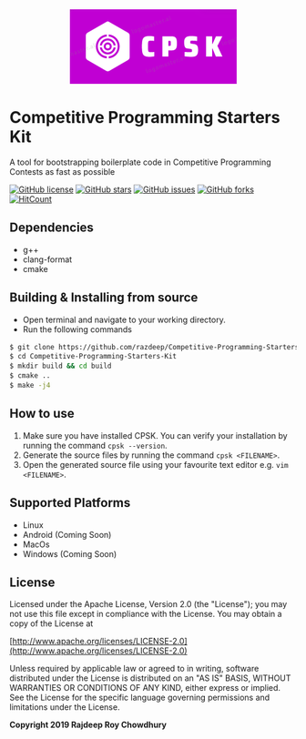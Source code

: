 <div align="center">
  <img src="./resources/logo.png">
</div>

# Competitive Programming Starters Kit
A tool for bootstrapping  boilerplate code in Competitive Programming Contests as fast as possible

[![GitHub license](https://img.shields.io/github/license/Razdeep/Competitive-Programming-Starters-Kit?style=for-the-badge)](https://github.com/Razdeep/Competitive-Programming-Starters-Kit/blob/master/LICENSE)
[![GitHub stars](https://img.shields.io/github/stars/Razdeep/Competitive-Programming-Starters-Kit?style=for-the-badge)](https://github.com/Razdeep/Competitive-Programming-Starters-Kit/stargazers)
[![GitHub issues](https://img.shields.io/github/issues/Razdeep/Competitive-Programming-Starters-Kit?style=for-the-badge)](https://github.com/Razdeep/Competitive-Programming-Starters-Kit/issues)
[![GitHub forks](https://img.shields.io/github/forks/Razdeep/Competitive-Programming-Starters-Kit?style=for-the-badge)](https://github.com/Razdeep/Competitive-Programming-Starters-Kit/network)
[![HitCount](http://hits.dwyl.io/razdeep/Competitive-Programming-Starters-Kit.svg)](http://hits.dwyl.io/Razdeep/Competitive-Programming-Starters-Kit)

## Dependencies
 - g++
 - clang-format
 - cmake

## Building & Installing from source
 - Open terminal and navigate to your working directory.
 - Run the following commands
 ```bash
 $ git clone https://github.com/razdeep/Competitive-Programming-Starters-Kit.git
 $ cd Competitive-Programming-Starters-Kit
 $ mkdir build && cd build
 $ cmake ..
 $ make -j4
 ```

## How to use
1. Make sure you have installed CPSK. You can verify your installation by running the command `cpsk --version`.
2. Generate the source files by running the command `cpsk <FILENAME>`.
3. Open the generated source file using your favourite text editor e.g. `vim <FILENAME>`.


## Supported Platforms
 - Linux
 - Android (Coming Soon)
 - MacOs 
 - Windows (Coming Soon)

## License
Licensed under the Apache License, Version 2.0 (the "License");
you may not use this file except in compliance with the License.
You may obtain a copy of the License at

[http://www.apache.org/licenses/LICENSE-2.0](http://www.apache.org/licenses/LICENSE-2.0)

Unless required by applicable law or agreed to in writing, software
distributed under the License is distributed on an "AS IS" BASIS,
WITHOUT WARRANTIES OR CONDITIONS OF ANY KIND, either express or implied.
See the License for the specific language governing permissions and
limitations under the License.

**Copyright 2019 Rajdeep Roy Chowdhury**